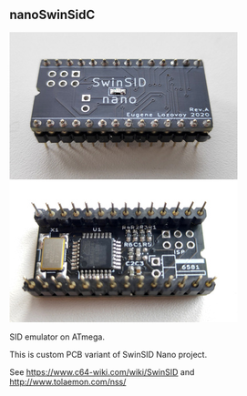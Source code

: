 ## nanoSwinSidC

[![photo](images/pcb-top.small.jpg)](images/pcb-top.jpg?raw=true) [![photo](images/pcb-bottom.small.jpg)](images/pcb-bottom.jpg?raw=true)

SID emulator on ATmega.

This is custom PCB variant of SwinSID Nano project.

See https://www.c64-wiki.com/wiki/SwinSID and http://www.tolaemon.com/nss/
